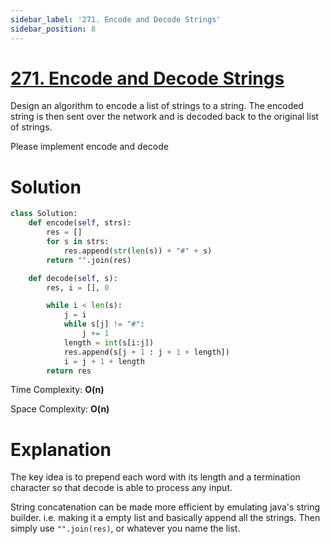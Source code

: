 ```yaml
---
sidebar_label: '271. Encode and Decode Strings'
sidebar_position: 8
---
```

# [271. Encode and Decode Strings](https://www.lintcode.com/problem/659/)

Design an algorithm to encode a list of strings to a string. The encoded string is then sent over the network and is decoded back to the original list of strings.

Please implement encode and decode


# Solution

```py
class Solution:
    def encode(self, strs):
        res = []
        for s in strs:
            res.append(str(len(s)) + "#" + s)
        return "".join(res)

    def decode(self, s):
        res, i = [], 0

        while i < len(s):
            j = i
            while s[j] != "#":
                j += 1
            length = int(s[i:j])
            res.append(s[j + 1 : j + 1 + length])
            i = j + 1 + length
        return res
```
Time Complexity: **O(n)**

Space Complexity: **O(n)**
# Explanation

The key idea is to prepend each word with its length and a termination character so that decode is able to process any input.

String concatenation can be made more efficient by emulating java's string builder. i.e. making it a empty list and basically append all the strings. Then simply use <code>"".join(res)</code>, or whatever you name the list.
